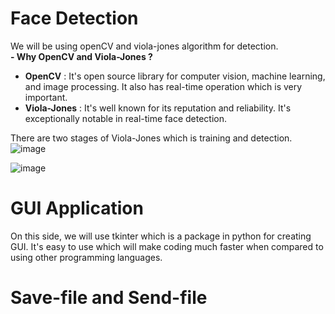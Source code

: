 # Face Detection
We will be using openCV and viola-jones algorithm for detection. <br/>
**- Why OpenCV and Viola-Jones ?** <br/>
- **OpenCV** : It's open source library for computer vision, machine learning, and image processing. It also has real-time operation which is very important. <br/>
- **Viola-Jones** : It's well known for its reputation and reliability. It's exceptionally notable in real-time face detection. <br/>

There are two stages of Viola-Jones which is training and detection.
![image](https://user-images.githubusercontent.com/87508144/134677353-bb8dfd05-b1f4-4d63-9201-a64c031230b4.png)


![image](https://user-images.githubusercontent.com/87508144/133806003-8bfd3071-5be6-4b11-a7d7-69754597eab8.png)


# GUI Application
On this side, we will use tkinter which is a package in python for creating GUI. It's easy to use which will make coding much faster when compared to using other programming languages.

# Save-file and Send-file


